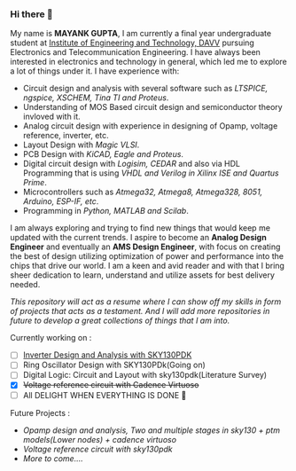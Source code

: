### Hi there 👋

My name is __MAYANK GUPTA__, I am currently a final year undergraduate student at [Institute of Engineering and Technology, DAVV](https://ietdavv.edu.in/) pursuing Electronics and Telecommunication Engineering. I have always been interested in electronics and technology in general, which led me to explore a lot of things under it. I have experience with:
  - Circuit design and analysis with several software such as _LTSPICE, ngspice, XSCHEM, Tina TI and Proteus_.
  - Understanding of MOS Based circuit design and semiconductor theory invloved with it.
  - Analog circuit design with experience in designing of Opamp, voltage reference, inverter, etc.
  - Layout Design with _Magic VLSI_.
  - PCB Design with _KiCAD, Eagle and Proteus_. 
  - Digital circuit design with _Logisim, CEDAR_ and also via HDL Programming that is using _VHDL and Verilog in Xilinx ISE and Quartus Prime_.
  - Microcontrollers such as _Atmega32, Atmega8, Atmega328, 8051, Arduino, ESP-IF, etc_.
  - Programming in _Python, MATLAB and Scilab_.

I am always exploring and trying to find new things that would keep me updated with the current trends. I aspire to become an __Analog Design Engineer__ and eventually an __AMS Design Engineer__, with focus on creating the best of design utilizing optimization of power and performance into the chips that drive our world. I am a keen and avid reader and with that I bring sheer dedication to learn, understand and utilize assets for best delivery needed.

_This repository will act as a resume where I can show off my skills in form of projects that acts as a testament. And I will add more repositories in future to develop a great collections of things that I am into._

Currently working on :<br>
  - [ ] [Inverter Design and Analysis with SKY130PDK](https://github.com/D-curs-D/Inverter-design-and-analysis-using-sky130pdk)
  - [ ] Ring Oscillator Design with SKY130PDk(Going on)
  - [ ] Digital Logic: Circuit and Layout with sky130pdk(Literature Survey)
  - [x] <s>Voltage reference circuit with Cadence Virtuoso</s>
  - [ ] All DELIGHT WHEN EVERYTHING IS DONE :tada:

Future Projects :<br>
  - _Opamp design and analysis, Two and multiple stages in sky130 + ptm models(Lower nodes) + cadence virtuoso_
  - _Voltage reference circuit with sky130pdk_
  - _More to come...._
